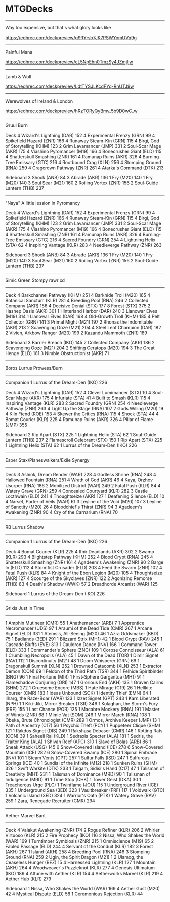 # MTGDecks


---

Way too expensive, but that's what glory looks like

https://edhrec.com/deckpreview/q9RYrsb7JK7PSWYomUVq9g

---

Painful Mana

https://edhrec.com/deckpreview/cL5NpEhn0TmzSy4JZmjIjw

---

Lamb & Wolf

https://edhrec.com/deckpreview/LdtTYSJLKcdFYg-RnUTJ9w

---

Werewolves of Ireland & London

https://edhrec.com/deckpreview/hRzTORyQyBmv_5b9D0wC_w

---

Gruul Burn

Deck
4 Wizard's Lightning (DAR) 152
4 Experimental Frenzy (GRN) 99
4 Spikefield Hazard (ZNR) 166
4 Runaway Steam-Kin (GRN) 115
4 Birgi, God of Storytelling (KHM) 123
2 Grim Lavamancer (JMP) 331
2 Soul-Scar Mage (AKR) 175
4 Viashino Pyromancer (M19) 166
4 Bonecrusher Giant (ELD) 115
4 Shatterskull Smashing (ZNR) 161
4 Ramunap Ruins (AKR) 326
4 Burning-Tree Emissary (GTC) 216
4 Rootbound Crag (XLN) 256
4 Stomping Ground (RNA) 259
4 Cragcrown Pathway (ZNR) 261
4 Atarka's Command (DTK) 213

Sideboard
3 Shock (ANB) 84
3 Abrade (AKR) 136
1 Fry (M20) 140
1 Fry (M20) 140
3 Soul Sear (M21) 160
2 Roiling Vortex (ZNR) 156
2 Soul-Guide Lantern (THB) 237



---
 
"Naya" 
A little lession in Pyromancy

Deck
4 Wizard's Lightning (DAR) 152
4 Experimental Frenzy (GRN) 99
4 Spikefield Hazard (ZNR) 166
4 Runaway Steam-Kin (GRN) 115
4 Birgi, God of Storytelling (KHM) 123
2 Grim Lavamancer (JMP) 331
2 Soul-Scar Mage (AKR) 175
4 Viashino Pyromancer (M19) 166
4 Bonecrusher Giant (ELD) 115
4 Shatterskull Smashing (ZNR) 161
4 Ramunap Ruins (AKR) 326
4 Burning-Tree Emissary (GTC) 216
4 Sacred Foundry (GRN) 254
4 Lightning Helix (STA) 62
4 Inspiring Vantage (KLR) 283
4 Needleverge Pathway (ZNR) 263

Sideboard
3 Shock (ANB) 84
3 Abrade (AKR) 136
1 Fry (M20) 140
1 Fry (M20) 140
3 Soul Sear (M21) 160
2 Roiling Vortex (ZNR) 156
2 Soul-Guide Lantern (THB) 237


---

Simic
Green Stompy rawr xd

---
Deck
4 Barkchannel Pathway (KHM) 251
4 Barkhide Troll (M20) 165
4 Botanical Sanctum (KLR) 281
4 Breeding Pool (RNA) 246
2 Collected Company (AKR) 186
4 Decisive Denial (STX) 177
8 Forest (STX) 375
2 Hashep Oasis (AKR) 301
1 Hinterland Harbor (DAR) 240
3 Llanowar Elves (M19) 314
1 Llanowar Elves (DAR) 168
4 Old-Growth Troll (KHM) 185
4 Pelt Collector (GRN) 141
3 Primal Might (M21) 197
2 Rhonas the Indomitable (AKR) 213
2 Scavenging Ooze (M21) 204
4 Steel Leaf Champion (DAR) 182
2 Vivien, Arkbow Ranger (M20) 199
2 Kazandu Mammoth (ZNR) 189

Sideboard
3 Barrier Breach (IKO) 145
2 Collected Company (AKR) 186
2 Scavenging Ooze (M21) 204
2 Shifting Ceratops (M20) 194
3 The Great Henge (ELD) 161
3 Nimble Obstructionist (AKR) 71


---

Boros
Lurrus Prowess/Burn

---

Companion
1 Lurrus of the Dream-Den (IKO) 226

Deck
4 Wizard's Lightning (DAR) 152
4 Clever Lumimancer (STX) 10
4 Soul-Scar Mage (AKR) 175
4 Infuriate (STA) 41
4 Built to Smash (KLR) 115
4 Inspiring Vantage (KLR) 283
2 Sacred Foundry (GRN) 254
4 Needleverge Pathway (ZNR) 263
4 Light Up the Stage (RNA) 107
2 Gods Willing (M20) 19
4 Kiln Fiend (ROE) 153
4 Skewer the Critics (RNA) 115
4 Shock (STA) 44
4 Bomat Courier (KLR) 225
4 Ramunap Ruins (AKR) 326
4 Pillar of Flame (JMP) 355

Sideboard
2 Rip Apart (STX) 225
1 Lightning Helix (STA) 62
1 Soul-Guide Lantern (THB) 237
2 Flamescroll Celebrant (STX) 150
1 Rip Apart (STX) 225
1 Lightning Helix (STA) 62
1 Lurrus of the Dream-Den (IKO) 226


---

Esper
Stax/Planeswalkers/Exile Synergy

---

Deck
3 Ashiok, Dream Render (WAR) 228
4 Godless Shrine (RNA) 248
4 Hallowed Fountain (RNA) 251
4 Wrath of God (AKR) 46
4 Kaya, Orzhov Usurper (RNA) 186
2 Mobilized District (WAR) 249
2 Fatal Push (KLR) 84
4 Watery Grave (GRN) 259
4 Concealed Courtyard (KLR) 282
3 Castle Locthwain (ELD) 241
4 Thoughtseize (AKR) 127
1 Deafening Silence (ELD) 10
4 Narset, Parter of Veils (WAR) 61
3 Leyline of the Void (M20) 107
3 Leyline of Sanctity (M20) 26
4 Bloodchief's Thirst (ZNR) 94
3 Agadeem's Awakening (ZNR) 90
4 Cry of the Carnarium (RNA) 70


---

RB
Lurrus Shadow

---
Companion
1 Lurrus of the Dream-Den (IKO) 226

Deck
4 Bomat Courier (KLR) 225
4 Ifnir Deadlands (AKR) 302
2 Swamp (KLR) 293
4 Blightstep Pathway (KHM) 252
4 Blood Crypt (RNA) 245
4 Shatterskull Smashing (ZNR) 161
4 Agadeem's Awakening (ZNR) 90
2 Barge In (ELD) 112
4 Stormfist Crusader (ELD) 203
4 Feed the Swarm (ZNR) 102
4 Fatal Push (KLR) 84
4 Knight of the Ebon Legion (M20) 105
4 Thoughtseize (AKR) 127
4 Scourge of the Skyclaves (ZNR) 122
2 Agonizing Remorse (THB) 83
4 Death's Shadow (WWK) 57
2 Dreadhorde Arcanist (WAR) 125

Sideboard
1 Lurrus of the Dream-Den (IKO) 226

---

Grixis
Just in Time

---

1 Amphin Mutineer (CMR) 55
1 Anathemancer (ARB) 7
1 Apprentice Necromancer (UDS) 97
1 Araumi of the Dead Tide (CMR) 267
1 Arcane Signet (ELD) 331
1 Atemsis, All-Seeing (M20) 46
1 Azra Oddsmaker (BBD) 75
1 Badlands (3ED) 291
1 Blizzard Strix (MH1) 42
1 Blood Crypt (RAV) 245
1 Cascade Bluffs (EVE) 313
1 Cauldron Dance (INV) 166
1 Command Tower (ELD) 333
1 Commander's Sphere (ZNC) 109
1 Corpse Connoisseur (ALA) 61
1 Crumbling Necropolis (ALA) 45
1 Dawn of the Dead (TOR)
1 Dimir Signet (RAV) 112
1 Discontinuity (M21) 48
1 Doom Whisperer (GRN) 69
1 Dragonskull Summit (XLN) 252
1 Drowned Catacomb (XLN) 253
1 Extractor Demon (CON) 69
1 Feldon of the Third Path (TSR) 344
1 Felhide Spiritbinder (BNG) 96
1 Final Fortune (MIR)
1 First-Sphere Gargantua (MH1) 91
1 Flameshadow Conjuring (ORI) 147
1 Glorious End (AKH) 133
1 Graven Cairns (SHM) 272
1 Gruesome Encore (MBS)
1 Hate Mirage (C19) 26
1 Hellkite Courser (CMR) 183
1 Ideas Unbound (SOK)
1 Identity Thief (EMN) 64
1 Ilharg, the Raze-Boar (WAR) 133
1 Izzet Signet (GPT) 243
1 Karn Liberated (NPH) 1
1 Kiki-Jiki, Mirror Breaker (TSR) 346
1 Kolaghan, the Storm's Fury (FRF) 155
1 Last Chance (POR) 125
1 Macabre Mockery (RNA) 191
1 Master of Winds (ZNR) 68
1 Mimic Vat (SOM) 246
1 Mirror March (RNA) 108
1 Obeka, Brute Chronologist (CMR) 289
1 Ormos, Archive Keeper (JMP) 13
1 Path of Ancestry (C17) 56
1 Psychic Theft (PCY)
1 Puppeteer Clique (SHM) 121
1 Rakdos Signet (DIS) 249
1 Rakshasa Debaser (CMR) 146
1 Rotting Rats (CON) 39
1 Saheeli Rai (KLD)
1 Sedraxis Specter (ALA) 181
1 Sedris, the Traitor King (ALA)
1 Shivan Reef (APC) 310
1 Slave of Bolas (ARB) 86
1 Sneak Attack (USG) 145
6 Snow-Covered Island (ICE) 278
6 Snow-Covered Mountain (ICE) 282
6 Snow-Covered Swamp (ICE) 280
1 Spinal Embrace (INV) 101
1 Steam Vents (GPT) 257
1 Sulfur Falls (ISD) 247
1 Sulfurous Springs (ICE) 40
1 Sundial of the Infinite (M12) 218
1 Sunken Ruins (SHM) 326
1 Swift Warkite (DTK) 233
1 Taigam, Sidisi's Hand (C17) 47
1 Talisman of Creativity (MH1) 231
1 Talisman of Dominance (MRD) 90
1 Talisman of Indulgence (MRD) 91
1 Time Stop (CHK)
1 Tower Geist (DKA) 30
1 Treacherous Urge (PLC)
1 Twinflame (JOU) 115
1 Underground River (ICE) 335
1 Underground Sea (3ED) 323
1 Vaultbreaker (FRF) 117
1 Voidwalk (GTC)
1 Volcanic Island (3ED) 324
1 Warrior's Oath (PTK)
1 Watery Grave (RAV) 259
1 Zara, Renegade Recruiter (CMR) 294

---

Aether Marvel
Bant

---

Deck
4 Valakut Awakening (ZNR) 174
2 Rogue Refiner (KLR) 206
2 Whirler Virtuoso (KLR) 215
2 Fire Prophecy (IKO) 116
2 Nissa, Who Shakes the World (WAR) 169
1 Turntimber Symbiosis (ZNR) 215
1 Omniscience (M19) 65
2 Fabled Passage (ELD) 244
4 Servant of the Conduit (KLR) 182
3 Forest (AKH) 267
1 Island (AKH) 258
4 Breeding Pool (RNA) 246
3 Stomping Ground (RNA) 259
2 Ugin, the Spirit Dragon (M21) 1
2 Ulamog, the Ceaseless Hunger (BFZ) 15
4 Harnessed Lightning (KLR) 127
1 Mountain (AKH) 264
4 Woodweaver's Puzzleknot (KLR) 277
4 Genesis Ultimatum (IKO) 189
4 Attune with Aether (KLR) 154
4 Aetherworks Marvel (KLR) 219
4 Aether Hub (KLR) 279

Sideboard
1 Nissa, Who Shakes the World (WAR) 169
4 Aether Gust (M20) 42
4 Mystical Dispute (ELD) 58
1 Ceremonious Rejection (KLR) 44

